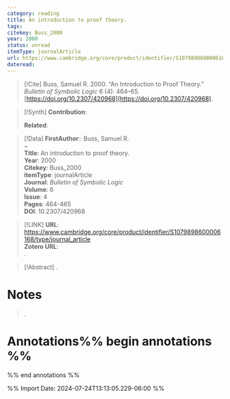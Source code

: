 ```yaml
---
category: reading
title: An introduction to proof theory.
tags: 
citekey: Buss_2000
year: 2000
status: unread
itemType: journalArticle
url: https://www.cambridge.org/core/product/identifier/S1079898600006168/type/journal_article
dateread:
---
```


> [!Cite]
> Buss, Samuel R. 2000. “An Introduction to Proof Theory.” _Bulletin of Symbolic Logic_ 6 (4): 464–65. [https://doi.org/10.2307/420968](https://doi.org/10.2307/420968).

>[!Synth]
>**Contribution**: 
>
>**Related**: 
>

>[!Data]
> **FirstAuthor**:: Buss, Samuel R.  
~    
> **Title**: An introduction to proof theory.  
> **Year**: 2000   
> **Citekey**: Buss_2000  
> **itemType**: journalArticle  
> **Journal**: *Bulletin of Symbolic Logic*  
> **Volume**: 6  
> **Issue**: 4   
> **Pages**: 464-465  
> **DOI**: 10.2307/420968    

> [!LINK] 
>**URL**: https://www.cambridge.org/core/product/identifier/S1079898600006168/type/journal_article  
>**Zotero URL**:   
>.



> [!Abstract]
>.
> 
# Notes
>.


# Annotations%% begin annotations %%


%% end annotations %%

%% Import Date: 2024-07-24T13:13:05.229-06:00 %%

